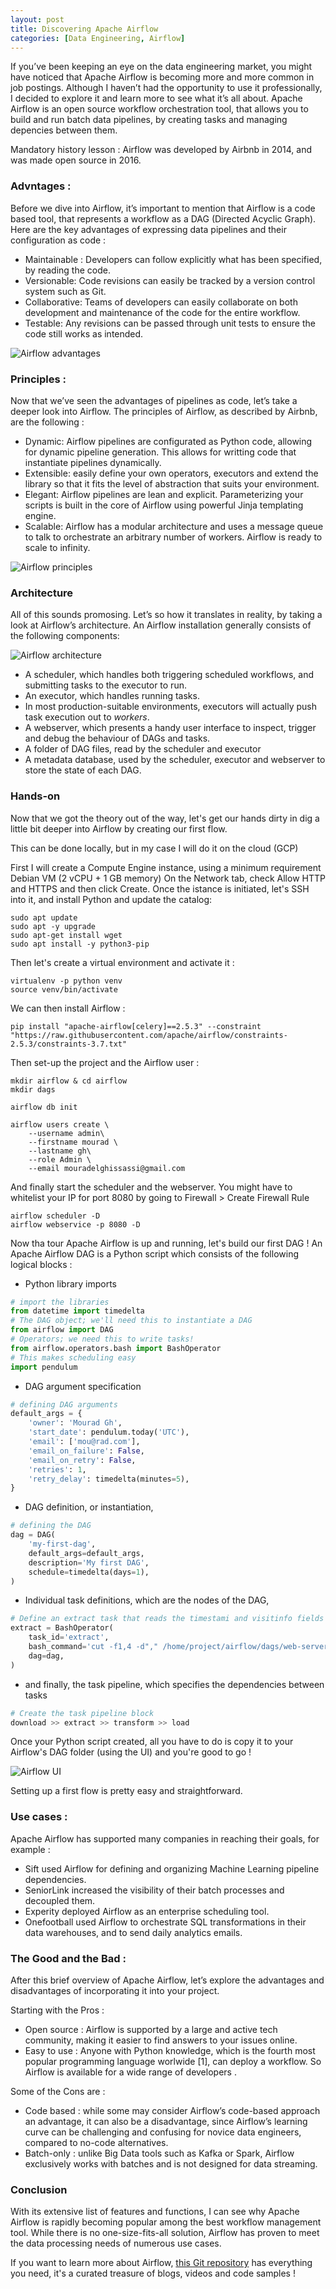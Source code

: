 ```yaml
---
layout: post
title: Discovering Apache Airflow
categories: [Data Engineering, Airflow]
---
```


If you’ve been keeping an eye on the data engineering market, you might have noticed that Apache Airflow is becoming more and more common in job postings.
Although I haven’t had the opportunity to use it professionally, I decided to explore it and learn more to see what it’s all about.
Apache Airflow is an open source workflow orchestration tool, that allows you to build and run batch data pipelines, by creating tasks and managing depencies between them.

Mandatory history lesson : Airflow was developed by Airbnb in 2014, and was made open source in 2016.

### Advntages :
Before we dive into Airflow, it’s important to mention that Airflow is a code based tool, that represents a workflow as a DAG (Directed Acyclic Graph). Here are the key advantages of expressing data pipelines and their configuration as code :

- Maintainable : Developers can follow explicitly what has been specified, by reading the code.
- Versionable: Code revisions can easily be tracked by a version control system such as Git.
- Collaborative: Teams of developers can easily collaborate on both development and maintenance of the code for the entire workflow.
- Testable: Any revisions can be passed through unit tests to ensure the code still works as intended.

![Airflow advantages](/images/posts/2025/01/airflow-advantages.png)

### Principles :
Now that we’ve seen the advantages of pipelines as code, let’s take a deeper look into Airflow. The principles of Airflow, as described by Airbnb, are the following :

- Dynamic: Airflow pipelines are configurated as Python code, allowing for dynamic pipeline generation. This allows for writting code that instantiate pipelines dynamically.
- Extensible: easily define your own operators, executors and extend the library so that it fits the level of abstraction that suits your environment.
- Elegant: Airflow pipelines are lean and explicit. Parameterizing your scripts is built in the core of Airflow using powerful Jinja templating engine.
- Scalable: Airflow has a modular architecture and uses a message queue to talk to orchestrate an arbitrary number of workers. Airflow is ready to scale to infinity.

![Airflow principles](/images/posts/2025/01/airflow-principles.png)

### Architecture
All of this sounds promosing. Let’s so how it translates in reality, by taking a look at Airflow’s architecture. An Airflow installation generally consists of the following components:

![Airflow architecture](/images/posts/2025/01/airflow-architecture.png)

- A scheduler, which handles both triggering scheduled workflows, and submitting tasks to the executor to run.
- An executor, which handles running tasks.
- In most production-suitable environments, executors will actually push task execution out to _workers_.
- A webserver, which presents a handy user interface to inspect, trigger and debug the behaviour of DAGs and tasks.
- A folder of DAG files, read by the scheduler and executor
- A metadata database, used by the scheduler, executor and webserver to store the state of each DAG.

### Hands-on
Now that we got the theory out of the way, let's get our hands dirty in dig a little bit deeper into Airflow by creating our first flow.

This can be done locally, but in my case I will do it on the cloud (GCP)

First I will create a Compute Engine instance, using a minimum requirement Debian VM (2 vCPU + 1 GB memory)
On the Network tab, check Allow HTTP and HTTPS and then click Create.
Once the istance is initiated, let's SSH into it, and install Python and update the catalog: 

```Shell
sudo apt update
sudo apt -y upgrade
sudo apt-get install wget 
sudo apt install -y python3-pip
```

Then let's create a virtual environment and activate it :

```Shell
virtualenv -p python venv
source venv/bin/activate
```

We can then install Airflow : 

```Shell
pip install "apache-airflow[celery]==2.5.3" --constraint "https://raw.githubusercontent.com/apache/airflow/constraints-2.5.3/constraints-3.7.txt"
```

Then set-up the project and the Airflow user :

```Shell
mkdir airflow & cd airflow
mkdir dags

airflow db init

airflow users create \
    --username admin\
    --firstname mourad \
    --lastname gh\
    --role Admin \
    --email mouradelghissassi@gmail.com
```

And finally start the scheduler and the webserver.
You might have to whitelist your IP for port 8080 by going to Firewall > Create Firewall Rule

```Shell
airflow scheduler -D
airflow webservice -p 8080 -D
```

Now tha tour Apache Airflow is up and running, let's build our first DAG !
An Apache Airflow DAG is a Python script which consists of the following logical blocks :

- Python library imports

```python
# import the libraries
from datetime import timedelta
# The DAG object; we'll need this to instantiate a DAG
from airflow import DAG
# Operators; we need this to write tasks!
from airflow.operators.bash import BashOperator
# This makes scheduling easy
import pendulum
```

- DAG argument specification 

```python
# defining DAG arguments
default_args = {
    'owner': 'Mourad Gh',
    'start_date': pendulum.today('UTC'),
    'email': ['mou@rad.com'],
    'email_on_failure': False,
    'email_on_retry': False,
    'retries': 1,
    'retry_delay': timedelta(minutes=5),
}
```

- DAG definition, or instantiation, 

```python
# defining the DAG
dag = DAG(
    'my-first-dag',
    default_args=default_args,
    description='My first DAG',
    schedule=timedelta(days=1),
)
```

- Individual task definitions, which are the nodes of the DAG, 

```python
# Define an extract task that reads the timestami and visitinfo fields
extract = BashOperator(
    task_id='extract',
    bash_command='cut -f1,4 -d"," /home/project/airflow/dags/web-server-access-log.txt',
    dag=dag,
)
```

- and finally, the task pipeline, which specifies the dependencies between tasks

```python
# Create the task pipeline block
download >> extract >> transform >> load
```

Once your Python script created, all you have to do is copy it to your Airflow's DAG folder (using the UI) and you're good to go !

![Airflow UI](/images/posts/2025/01/airflow-ui.png)

Setting up a first flow is pretty easy and straightforward.

### Use cases :
Apache Airflow has supported many companies in reaching their goals, for example :

- Sift used Airflow for defining and organizing Machine Learning pipeline dependencies.
- SeniorLink increased the visibility of their batch processes and decoupled them.
- Experity deployed Airflow as an enterprise scheduling tool.
- Onefootball used Airflow to orchestrate SQL transformations in their data warehouses, and to send daily analytics emails.

### The Good and the Bad :
After this brief overview of Apache Airflow, let’s explore the advantages and disadvantages of incorporating it into your project.

Starting with the Pros :

- Open source : Airflow is supported by a large and active tech community, making it easier to find answers to your issues online.
- Easy to use : Anyone with Python knowledge, which is the fourth most popular programming language worlwide [1], can deploy a workflow. So Airflow is available for a wide range of developers .

Some of the Cons are :

- Code based : while some may consider Airflow’s code-based approach an advantage, it can also be a disadvantage, since Airflow’s learning curve can be challenging and confusing for novice data engineers, compared to no-code alternatives.
- Batch-only : unlike Big Data tools such as Kafka or Spark, Airflow exclusively works with batches and is not designed for data streaming.

### Conclusion

With its extensive list of features and functions, I can see why Apache Airflow is rapidly becoming popular among the best workflow management tool. While there is no one-size-fits-all solution, Airflow has proven to meet the data processing needs of numerous use cases.

If you want to learn more about Airflow, [this Git repository](https://github.com/jghoman/awesome-apache-airflow) has everything you need, it's a curated treasure of blogs, videos and code samples !

